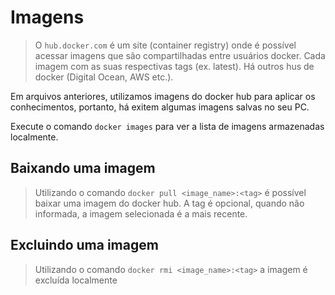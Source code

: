 # Imagens

> O `hub.docker.com` é um site (container registry) onde é possível acessar imagens que são compartilhadas entre usuários docker. Cada imagem com as suas respectivas tags (ex. latest). Há outros hus de docker (Digital Ocean, AWS etc.).

Em arquivos anteriores, utilizamos imagens do docker hub para aplicar os conhecimentos, portanto, há exitem algumas imagens salvas no seu PC.

Execute o comando `docker images` para ver a lista de imagens armazenadas localmente.


## Baixando uma imagem

> Utilizando o comando `docker pull <image_name>:<tag>` é possível baixar uma imagem do docker hub. A tag é opcional, quando não informada, a imagem selecionada é a mais recente.

## Excluindo uma imagem

> Utilizando o comando `docker rmi <image_name>:<tag>` a imagem é excluída localmente